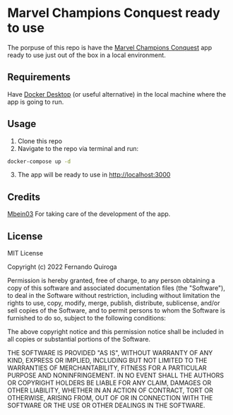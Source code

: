 # Marvel Champions Conquest ready to use

The porpuse of this repo is have the [Marvel Champions Conquest](https://github.com/fquirogam/marvel-champions-conquest) app ready to use just out of the box in a local environment.

## Requirements

Have [Docker Desktop](https://www.docker.com/products/docker-desktop/) (or useful alternative) in the local machine where the app is going to run.

## Usage

1. Clone this repo
2. Navigate to the repo via terminal and run:

```bash
docker-compose up -d
```

3. The app will be ready to use in [http://localhost:3000](http://localhost:3000)

## Credits

[Mbein03](https://github.com/Mbein03) For taking care of the development of the app.

## License

MIT License

Copyright (c) 2022 Fernando Quiroga

Permission is hereby granted, free of charge, to any person obtaining a copy of this software and associated documentation files (the "Software"), to deal in the Software without restriction, including without limitation the rights to use, copy, modify, merge, publish, distribute, sublicense, and/or sell copies of the Software, and to permit persons to whom the Software is furnished to do so, subject to the following conditions:

The above copyright notice and this permission notice shall be included in all copies or substantial portions of the Software.

THE SOFTWARE IS PROVIDED "AS IS", WITHOUT WARRANTY OF ANY KIND, EXPRESS OR IMPLIED, INCLUDING BUT NOT LIMITED TO THE WARRANTIES OF MERCHANTABILITY, FITNESS FOR A PARTICULAR PURPOSE AND NONINFRINGEMENT. IN NO EVENT SHALL THE AUTHORS OR COPYRIGHT HOLDERS BE LIABLE FOR ANY CLAIM, DAMAGES OR OTHER LIABILITY, WHETHER IN AN ACTION OF CONTRACT, TORT OR OTHERWISE, ARISING FROM, OUT OF OR IN CONNECTION WITH THE SOFTWARE OR THE USE OR OTHER DEALINGS IN THE SOFTWARE.
